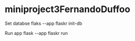 # miniproject3FernandoDuffoo

Set databse
flaks --app flaskr init-db

Run app
flask --app flaskr run
